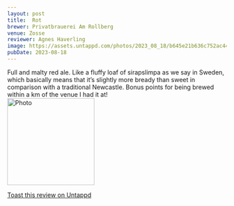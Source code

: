 ```yaml
---
layout: post
title:  Rot
brewer: Privatbrauerei Am Rollberg
venue: Zosse
reviewer: Agnes Haverling
image: https://assets.untappd.com/photos/2023_08_18/b645e21b636c752ac44649c5e5da24d1_200x200.jpg
pubDate: 2023-08-18
---
```


Full and malty red ale. Like a fluffy loaf of sirapslimpa as we say in Sweden, which basically means that it’s slightly more bready than sweet in comparison with a traditional Newcastle. Bonus points for being brewed within a km of the venue I had it at!
						  <br />
						  <img height="200" width="200" src="https://assets.untappd.com/photos/2023_08_18/b645e21b636c752ac44649c5e5da24d1_200x200.jpg" alt="Photo">         
						
[Toast this review on Untappd](https://untappd.com/user/&#45;Spacebacon&#45;/checkin/1305585518)
